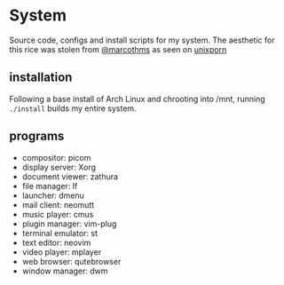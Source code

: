 # System

Source code, configs and install scripts for my system. The aesthetic for this rice was stolen from [@marcothms](https://github.com/marcothms) as seen on [unixporn](https://old.reddit.com/r/unixporn/comments/nths26/dwm_cs_student_went_light_mode/)

## installation

Following a base install of Arch Linux and chrooting into /mnt, running `./install` builds my entire system.

## programs

- compositor: picom
- display server: Xorg
- document viewer: zathura
- file manager: lf
- launcher: dmenu
- mail client: neomutt
- music player: cmus
- plugin manager: vim-plug
- terminal emulator: st
- text editor: neovim
- video player: mplayer
- web browser: qutebrowser
- window manager: dwm
